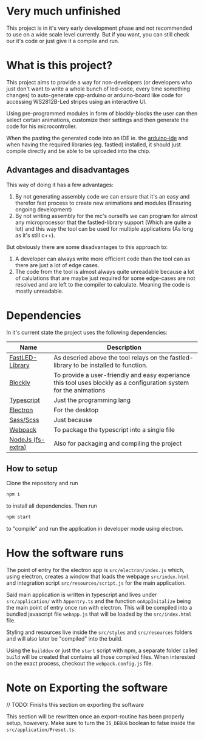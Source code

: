 # Very much unfinished
This project is in it's very early development phase and not recommended to use on a wide scale level currently. But if you want, you can still check our it's code or just give it a compile and run.

# What is this project?
This project aims to provide a way for non-developers (or developers who just don't want to write a whole bunch of led-code, every time something changes) to auto-generate cpp-arduino or arduino-board like code for accessing WS2812B-Led stripes using an interactive UI.

Using pre-programmed modules in form of blockly-blocks the user can then select certain animations, customize their settings and then generate the code for his microcontroller.

When the pasting the generated code into an IDE ie. the [arduino-ide](https://www.arduino.cc/en/software) and when having the required libraries (eg. fastled) installed, it should just compile directly and be able to be uploaded into the chip.

## Advantages and disadvantages

This way of doing it has a few advantages:

1. By not generating assembly code we can ensure that it's an easy and therefor fast process to create new animations and modules (Ensuring ongoing development)
2. By not writing assembly for the mc's ourselfs we can program for almost any microprocessor that the fastled-library support (Which are quite a lot) and this way the tool can be used for multiple applications (As long as it's still c++).

But obviously there are some disadvantages to this approach to:
1. A developer can always write more efficient code than the tool can as there are just a lot of edge cases.
2. The code from the tool is almost always quite unreadable because a lot of calulations that are maybe just required for some edge-cases are not resolved and are left to the compiler to calculate. Meaning the code is mostly unreadable.

# Dependencies

In it's current state the project uses the following dependencies:

|Name|Description|
|-|-|
|[FastLED-Library](https://www.arduino.cc/reference/en/libraries/fastled/)|As descried above the tool relays on the fastled-library to be installed to function.|
|[Blockly](https://developers.google.cn/blockly/)|To provide a user-friendly and easy experiance this tool uses blockly as a configuration system for the animations|
|[Typescript](https://www.typescriptlang.org/)|Just the programming lang|
|[Electron](https://www.electronjs.org/)|For the desktop|
|[Sass/Scss](https://sass-lang.com/)|Just because|
|[Webpack](https://webpack.js.org/)|To package the typescript into a single file|
|[NodeJs (fs-extra)](https://www.npmjs.com/package/fs-extra)|Also for packaging and compiling the project|

## How to setup

Clone the repository and run
```bash
npm i
```
to install all dependencies. Then run
```bash
npm start
```
to "compile" and run the application in developer mode using electron.

# How the software runs
The point of entry for the electron app is `src/electron/index.js` which, using electron, creates a window that loads the webpage `src/index.html` and integration script `src/resources/script.js` for the main application.

Said main application is written in typescript and lives under `src/application/` with `Appentry.ts` and the function `onAppInitalize` being the main point of entry once run with electron. This will be compiled into a bundled javascript file `webapp.js` that will be loaded by the `src/index.html` file.

Styling and resources live inside the `src/styles` and `src/resources` folders and will also later be "compiled" into the build.

Using the `builddev` or just the `start` script with npm, a separate folder called `build` will be created that contains all those compiled files. When interested on the exact process, checkout the `webpack.config.js` file.

# Note on Exporting the software

// TODO: Finishs this section on exporting the software

This section will be rewritten once an export-routine has been properly setup, howevery.
Make sure to turn the `IS_DEBUG` boolean to false inside the `src/application/Preset.ts`.